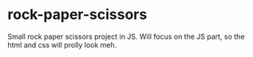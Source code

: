 # rock-paper-scissors
Small rock paper scissors project in JS. Will focus on the JS part, so the html and css will prolly look meh. 
